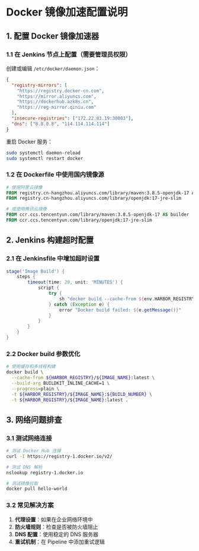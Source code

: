 # Docker 镜像加速配置说明

## 1. 配置 Docker 镜像加速器

### 1.1 在 Jenkins 节点上配置（需要管理员权限）

创建或编辑 `/etc/docker/daemon.json`：

```json
{
  "registry-mirrors": [
    "https://registry.docker-cn.com",
    "https://mirror.aliyuncs.com",
    "https://dockerhub.azk8s.cn",
    "https://reg-mirror.qiniu.com"
  ],
  "insecure-registries": ["172.22.83.19:30003"],
  "dns": ["8.8.8.8", "114.114.114.114"]
}
```

重启 Docker 服务：
```bash
sudo systemctl daemon-reload
sudo systemctl restart docker
```

### 1.2 在 Dockerfile 中使用国内镜像源

```dockerfile
# 使用阿里云镜像
FROM registry.cn-hangzhou.aliyuncs.com/library/maven:3.8.5-openjdk-17 AS builder
FROM registry.cn-hangzhou.aliyuncs.com/library/openjdk:17-jre-slim

# 或使用腾讯云镜像
FROM ccr.ccs.tencentyun.com/library/maven:3.8.5-openjdk-17 AS builder
FROM ccr.ccs.tencentyun.com/library/openjdk:17-jre-slim
```

## 2. Jenkins 构建超时配置

### 2.1 在 Jenkinsfile 中增加超时设置

```groovy
stage('Image Build') {
    steps {
        timeout(time: 20, unit: 'MINUTES') {
            script {
                try {
                    sh "docker build --cache-from ${env.HARBOR_REGISTRY}/${env.IMAGE_NAME}:latest -t ${env.HARBOR_REGISTRY}/${env.IMAGE_NAME}:${BUILD_NUMBER} -t ${env.HARBOR_REGISTRY}/${env.IMAGE_NAME}:latest ."
                } catch (Exception e) {
                    error "Docker build failed: ${e.getMessage()}"
                }
            }
        }
    }
}
```

### 2.2 Docker build 参数优化

```bash
# 使用缓存和多线程构建
docker build \
  --cache-from ${HARBOR_REGISTRY}/${IMAGE_NAME}:latest \
  --build-arg BUILDKIT_INLINE_CACHE=1 \
  --progress=plain \
  -t ${HARBOR_REGISTRY}/${IMAGE_NAME}:${BUILD_NUMBER} \
  -t ${HARBOR_REGISTRY}/${IMAGE_NAME}:latest .
```

## 3. 网络问题排查

### 3.1 测试网络连接

```bash
# 测试 Docker Hub 连接
curl -I https://registry-1.docker.io/v2/

# 测试 DNS 解析
nslookup registry-1.docker.io

# 测试镜像拉取
docker pull hello-world
```

### 3.2 常见解决方案

1. **代理设置**：如果在企业网络环境中
2. **防火墙规则**：检查是否被防火墙阻止
3. **DNS 配置**：使用稳定的 DNS 服务器
4. **重试机制**：在 Pipeline 中添加重试逻辑
